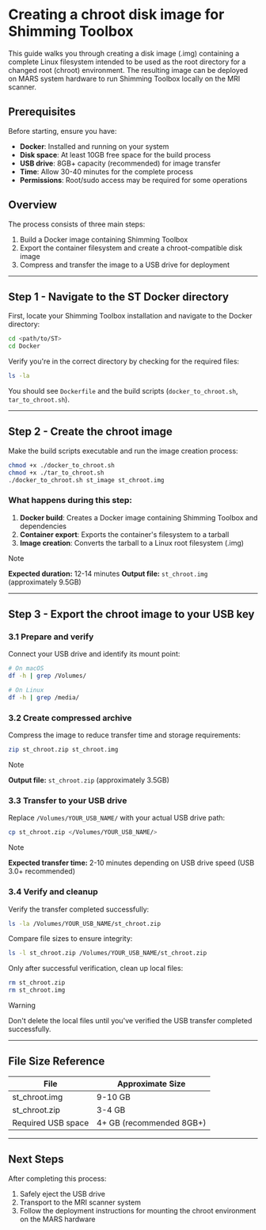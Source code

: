 # Creating a chroot disk image for Shimming Toolbox
This guide walks you through creating a disk image (.img) containing a complete Linux filesystem intended to be used as the root directory for a changed root (chroot) environment. The resulting image can be deployed on MARS system hardware to run Shimming Toolbox locally on the MRI scanner.

## Prerequisites

Before starting, ensure you have:
- **Docker**: Installed and running on your system
- **Disk space**: At least 10GB free space for the build process
- **USB drive**: 8GB+ capacity (recommended) for image transfer
- **Time**: Allow 30-40 minutes for the complete process
- **Permissions**: Root/sudo access may be required for some operations

## Overview

The process consists of three main steps:
1. Build a Docker image containing Shimming Toolbox
2. Export the container filesystem and create a chroot-compatible disk image
3. Compress and transfer the image to a USB drive for deployment

---

## Step 1 - Navigate to the ST Docker directory
First, locate your Shimming Toolbox installation and navigate to the Docker directory:
```bash
cd <path/to/ST>
cd Docker
```
Verify you're in the correct directory by checking for the required files:
```bash
ls -la
```
You should see `Dockerfile` and the build scripts (`docker_to_chroot.sh`, `tar_to_chroot.sh`).

---

## Step 2 - Create the chroot image
Make the build scripts executable and run the image creation process:
```bash
chmod +x ./docker_to_chroot.sh
chmod +x ./tar_to_chroot.sh
./docker_to_chroot.sh st_image st_chroot.img
```

### What happens during this step:
1. **Docker build**: Creates a Docker image containing Shimming Toolbox and dependencies
2. **Container export**: Exports the container's filesystem to a tarball
3. **Image creation**: Converts the tarball to a Linux root filesystem (.img)

> [!NOTE]
> **Expected duration:** 12-14 minutes
> **Output file:** `st_chroot.img` (approximately 9.5GB)

---

## Step 3 - Export the chroot image to your USB key

### 3.1 Prepare and verify
Connect your USB drive and identify its mount point:
```bash
# On macOS
df -h | grep /Volumes/

# On Linux
df -h | grep /media/
```

### 3.2 Create compressed archive

Compress the image to reduce transfer time and storage requirements:
```bash
zip st_chroot.zip st_chroot.img
```
> [!NOTE]
> **Output file:** `st_chroot.zip` (approximately 3.5GB)

### 3.3 Transfer to your USB drive

Replace `/Volumes/YOUR_USB_NAME/` with your actual USB drive path:
```bash
cp st_chroot.zip </Volumes/YOUR_USB_NAME/>
```
> [!NOTE]
> **Expected transfer time:** 2-10 minutes depending on USB drive speed (USB 3.0+ recommended)

### 3.4 Verify and cleanup

Verify the transfer completed successfully:
```bash
ls -la /Volumes/YOUR_USB_NAME/st_chroot.zip
```

Compare file sizes to ensure integrity:
```bash
ls -l st_chroot.zip /Volumes/YOUR_USB_NAME/st_chroot.zip
```

Only after successful verification, clean up local files:
```bash
rm st_chroot.zip
rm st_chroot.img
```

> [!WARNING]
> Don't delete the local files until you've verified the USB transfer completed successfully.

---

## File Size Reference

| File | Approximate Size |
|------|------------------|
| st_chroot.img | 9-10 GB |
| st_chroot.zip | 3-4 GB |
| Required USB space | 4+ GB (recommended 8GB+) |

---

## Next Steps

After completing this process:
1. Safely eject the USB drive
2. Transport to the MRI scanner system
3. Follow the deployment instructions for mounting the chroot environment on the MARS hardware
